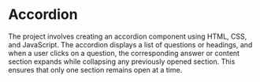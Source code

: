 # Accordion
The project involves creating an accordion component using HTML, CSS, and JavaScript. The accordion displays a list of questions or headings, and when a user clicks on a question, the corresponding answer or content section expands while collapsing any previously opened section. This ensures that only one section remains open at a time.
